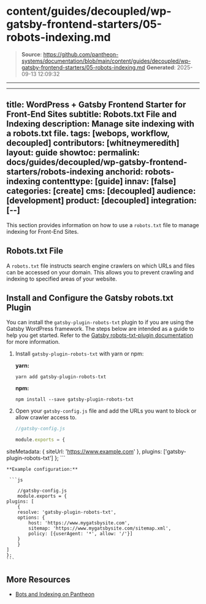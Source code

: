 # content/guides/decoupled/wp-gatsby-frontend-starters/05-robots-indexing.md

> **Source**: https://github.com/pantheon-systems/documentation/blob/main/content/guides/decoupled/wp-gatsby-frontend-starters/05-robots-indexing.md
> **Generated**: 2025-09-13 12:09:32

---

---
title: WordPress + Gatsby Frontend Starter for Front-End Sites
subtitle: Robots.txt File and Indexing
description: Manage site indexing with a robots.txt file.
tags: [webops, workflow, decoupled]
contributors: [whitneymeredith]
layout: guide
showtoc:
permalink: docs/guides/decoupled/wp-gatsby-frontend-starters/robots-indexing
anchorid: robots-indexing
contenttype: [guide]
innav: [false]
categories: [create]
cms: [decoupled]
audience: [development]
product: [decoupled]
integration: [--]
---

This section provides information on how to use a `robots.txt` file to manage indexing for Front-End Sites.

## Robots.txt File

A `robots.txt` file instructs search engine crawlers on which URLs and files can be accessed on your domain. This allows you to prevent crawling and indexing to specified areas of your website.

## Install and Configure the Gatsby robots.txt Plugin

You can install the `gatsby-plugin-robots-txt` plugin to if you are using the Gatsby WordPress framework. The steps below are intended as a guide to help you get started. Refer to the [Gatsby robots-txt-plugin documentation](https://www.gatsbyjs.com/plugins/gatsby-plugin-robots-txt/) for more information.

1. Install `gatsby-plugin-robots-txt` with yarn or npm:

    **yarn:**

    ```bash{promptUser: user}
    yarn add gatsby-plugin-robots-txt
    ```

    **npm:**

    ```bash{promptUser: user}
    npm install --save gatsby-plugin-robots-txt
    ```

1. Open your `gatsby-config.js` file and add the URLs you want to block or allow crawler access to.

    ```js
    //gatsby-config.js

    module.exports = {
  siteMetadata: {
    siteUrl: 'https://www.example.com'
  },
  plugins: ['gatsby-plugin-robots-txt']
    };
    ```

    **Example configuration:**

     ```js

        //gatsby-config.js
        module.exports = {
    plugins: [
        {
        resolve: 'gatsby-plugin-robots-txt',
        options: {
            host: 'https://www.mygatsbysite.com',
            sitemap: 'https://www.mygatsbysite.com/sitemap.xml',
            policy: [{userAgent: '*', allow: '/'}]
        }
        }
    ]
    };
    ```

## More Resources

- [Bots and Indexing on Pantheon](/bots-and-indexing)